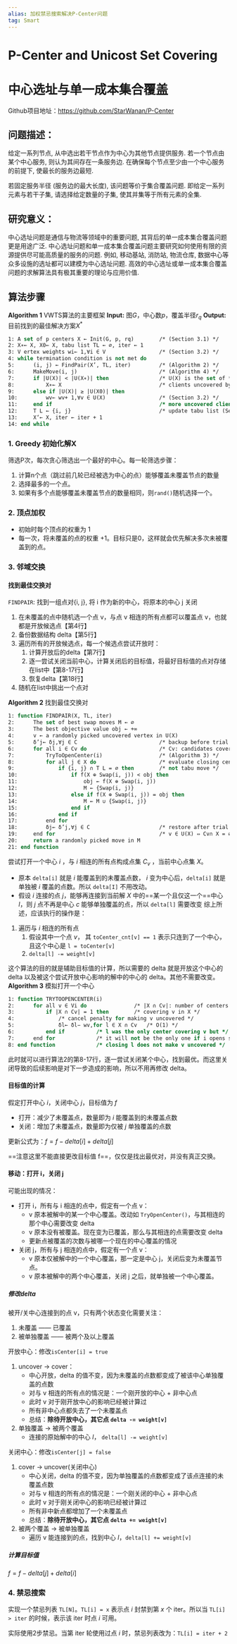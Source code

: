 ```yaml
---
alias: 加权禁忌搜索解决P-Center问题
tag: Smart 
---
```

# P-Center and Unicost Set Covering
# 中心选址与单一成本集合覆盖
Github项目地址：https://github.com/StarWanan/P-Center


## 问题描述：

给定一系列节点, 从中选出若干节点作为中心为其他节点提供服务. 若一个节点由某个中心服务, 则认为其间存在一条服务边. 在确保每个节点至少由一个中心服务的前提下, 使最长的服务边最短.

若固定服务半径 (服务边的最大长度), 该问题等价于集合覆盖问题. 即给定一系列元素与若干子集, 请选择给定数量的子集, 使其并集等于所有元素的全集.

## 研究意义：

中心选址问题是通信与物流等领域中的重要问题, 其背后的单一成本集合覆盖问题更是用途广泛. 中心选址问题和单一成本集合覆盖问题主要研究如何使用有限的资源提供尽可能高质量的服务的问题. 例如, 移动基站, 消防站, 物流仓库, 数据中心等众多设施的选址都可以建模为中心选址问题. 高效的中心选址或单一成本集合覆盖问题的求解算法具有极其重要的理论与应用价值.




## 算法步骤

**Algorithm 1** VWTS算法的主要框架
**Input:** 图$G$，中心数$p$，覆盖半径$r_q$
**Output:** 目前找到的最佳解决方案$X^*$

```vb
1: A set of p centers X ← Init(G, p, rq) 		/* (Section 3.1) */
2: X∗← X, X0← X, tabu list TL ← ∅, iter ← 1
3: V ertex weights wi← 1,∀i ∈ V 				/* (Section 3.2) */
4: while termination condition is not met do
5: 		(i, j) ← FindPair(X’, TL, iter) 		/* (Algorithm 2) */
6: 		MakeMove(i, j)		 					/* (Algorithm 4) */
7: 		if |U(X)| < |U(X∗)| then 				/* U(X) is the set of */
8: 			X∗← X 								/* clients uncovered by X */
9: 		else if |U(X)| ≥ |U(X0)| then
10: 		wv← wv+ 1,∀v ∈ U(X) 				/* (Section 3.2) */
11: 	end if 									/* more uncovered clients than last solution */
12: 	T L ← {i, j} 							/* update tabu list (Section 3.4) */
13: 	X‘← X, iter ← iter + 1
14: end while
```


### 1. Greedy 初始化解X
筛选P次，每次贪心筛选出一个最好的中心。每一轮筛选步骤：
1. 计算n个点（跳过前几轮已经被选为中心的点）能够覆盖未覆盖节点的数量
2. 选择最多的一个点。
3. 如果有多个点能够覆盖未覆盖节点的数量相同，则`rand()`随机选择一个。

### 2. 顶点加权
- 初始时每个顶点的权重为 1
- 每一次，将未覆盖的点的权重 +1。目标只是0，这样就会优先解决多次未被覆盖到的点。

### 3. 邻域交换
#### 找到最佳交换对
`FINDPAIR`: 找到一组点对{i, j}, 将 i 作为新的中心，将原本的中心 j 关闭
1. 在未覆盖的点中随机选一个点 v，与点 v 相连的所有点都可以覆盖点 v，也就都是开放候选点【第4行】
2. 备份数据结构 delta【第5行】
3. 遍历所有的开放候选点，每一个候选点尝试开放时：
	1. 计算开放后的delta【第7行】
	2. 逐一尝试关闭当前中心，计算关闭后的目标值，将最好目标值的点对存储在list中【第8-17行】
	3. 恢复delta【第18行】
4. 随机在list中挑出一个点对


**Algorithm 2** 找到最佳交换对
```vb
1: function FINDPAIR(X, TL, iter)
2: 		The set of best swap moves M ← ∅
3: 		The best objective value obj ← +∞
4: 		v ← a randomly picked uncovered vertex in U(X)
5: 		δ’j← δj,∀j ∈ C 							/* backup before trial moves */
6: 		for all i ∈ Cv do 						/* Cv: candidates covering v */
7: 			TryToOpenCenter(i)  				/* (Algorithm 3) */
8: 			for all j ∈ X do 					/* evaluate closing center j */
9: 				if {i, j} ∩ T L = ∅ then 		/* not tabu move */
10: 				if f(X ⊕ Swap(i, j)) < obj then
11: 					obj ← f(X ⊕ Swap(i, j))
12: 					M ← {Swap(i, j)}
13: 				else if f(X ⊕ Swap(i, j)) = obj then
14: 					M ← M ∪ {Swap(i, j)}
15: 				end if
16: 			end if
17: 		end for
18: 		δj← δ’j,∀j ∈ C 						/* restore after trial moves */
19: 	end for 								/* v ∈ U(X) ⇔ Cv∩ X = ∅ */
20: 	return a randomly picked move in M
21: end function
```

尝试打开一个中心 $i$ ，与 $i$ 相连的所有点构成点集 $C_v$ ，当前中心点集 $X$。
- 原本 `delta[i]` 就是 $i$ 能覆盖到的未覆盖点数， $i$ 变为中心后，`delta[i]` 就是单独被 $i$ 覆盖的点数。所以 `delta[I]` 不用改动。
- 假设 $i$ 连接的点 $j$，能够再连接到当前解 $X$ 中的==某一个且仅这一个==中心 $l$，则 $j$ 点不再是中心 $c$ 能够单独覆盖的点，所以 `delta[l]` 需要改变
综上所述，应该执行的操作是：
1. 遍历与 $i$ 相连的所有点
	1. 假设其中一个点 $v$， 其 `toCenter_cnt[v] == 1` 表示只连到了一个中心，且这个中心是 `l = toCenter[v]`
	2. `delta[l] -= weight[v]`

这个算法的目的就是辅助目标值的计算，所以需要的 delta 就是开放这个中心的delta 以及被这个尝试开放中心影响的解中的中心的 delta。其他不需要改变。
**Algorithm 3** 模拟打开一个中心
```vb
1: function TRYTOOPENCENTER(i)
2: 		for all v ∈ Vi do 				/* |X ∩ Cv|: number of centers */
3: 			if |X ∩ Cv| = 1 then 		/* covering v in X */
4: 				/* cancel penalty for making v uncovered */
5: 				δl← δl− wv,for l ∈ X ∩ Cv  	/* O(1) */
6: 			end if 			/* l was the only center covering v but */
7: 		end for 			/* it will not be the only one if i opens so */
8: end function 			/* closing l does not make v uncovered */
```

此时就可以进行算法2的第8-17行，逐一尝试关闭某个中心，找到最优。而这里关闭导致的后续影响是对下一步造成的影响，所以不用再修改 delta。

#### 目标值的计算
假定打开中心 $i$，关闭中心 $j$，目标值为 $f$
- 打开：减少了未覆盖点，数量即为 $i$ 能覆盖到的未覆盖点数
- 关闭：增加了未覆盖点，数量即为仅被 $j$ 单独覆盖的点数

更新公式为：$f = f - delta[i] + delta[j]$

==注意这里不能直接更改目标值 f==，仅仅是找出最优对，并没有真正交换。

#### 移动：打开 i，关闭 j
可能出现的情况：
- 打开 i，所有与 i 相连的点中，假定有一个点 v：
	- v 原本被解中的某一个中心覆盖。改动如 `TryOpenCenter()`，与其相连的那个中心需要改变 delta
	- v 原本没有被覆盖。现在变为已覆盖，那么与其相连的点需要改变 delta
	- 更新点被覆盖的次数与被哪一个现在的中心覆盖的情况
- 关闭 j，所有与 j 相连的点中，假定有一个点 v：
	- v 原本仅被解中的一个中心覆盖，那一定是中心 j，关闭后变为未覆盖节点。
	- v 原本被解中的两个中心覆盖，关闭 j 之后，就单独被一个中心覆盖。
##### 修改delta
被开/关中心连接到的点 v，只有两个状态变化需要关注：
1. 未覆盖 —— 已覆盖
2. 被单独覆盖 —— 被两个及以上覆盖

开放中心：修改`isCenter[i] = true`
1. uncover -> cover：
	- 中心开放，delta 的值不变，因为未覆盖的点数都变成了被该中心单独覆盖的点数
	- 对与 v 相连的所有点的情况是：一个刚开放的中心 + 非中心点
	- 此时 v 对于刚开放中心的影响已经被计算过
	- 所有非中心点都失去了一个未覆盖点
	- 总结：**除待开放中心，其它点 `delta -= weight[v]`**
2. 单独覆盖 -> 被两个覆盖
	- 连接的原始解中的中心 $l$， `delta[l] -= weight[v]`

关闭中心：修改`isCenter[j] = false`
1. cover -> uncover(关闭中心)
	- 中心关闭，delta 的值不变，因为单独覆盖的点数都变成了该点连接的未覆盖点数
	- 对与 v 相连的所有点的情况是：一个刚关闭的中心 + 非中心点
	- 此时 v 对于刚关闭中心的影响已经被计算过
	- 所有非中新点都增加了一个未覆盖点
	- 总结：**除待开放中心，其它点 `delta += weight[v]`**
2. 被两个覆盖 -> 被单独覆盖
	- 遍历 v 能连接到的点，找到中心 $l$，`delta[l] += weight[v]`

##### 计算目标值
$f=f-delta[j]+delta[i]$

### 4. 禁忌搜索
实现一个禁忌列表 `TL[N]`。`TL[i] = x` 表示点 $i$ 封禁到第 $x$ 个 iter。所以当 `TL[i] > iter` 的时候，表示该 iter 时点 $i$ 可用。

实际使用2步禁忌。当第 iter 轮使用过点 $i$ 时，禁忌列表改为：`TL[i] = iter + 2`

